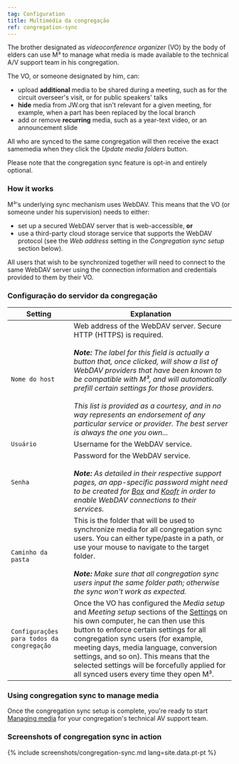 ```yaml
---
tag: Configuration
title: Multimédia da congregação
ref: congregation-sync
---
```


The brother designated as *videoconference organizer* (VO) by the body of elders can use M³ to manage what media is made available to the technical A/V support team in his congregation.

The VO, or someone designated by him, can:

- upload **additional** media to be shared during a meeting, such as for the circuit overseer's visit, or for public speakers' talks
- **hide** media from JW.org that isn't relevant for a given meeting, for example, when a part has been replaced by the local branch
- add or remove **recurring** media, such as a year-text video, or an announcement slide

All who are synced to the same congregation will then receive the exact samemedia when they click the *Update media folders* button.

Please note that the congregation sync feature is opt-in and entirely optional.

### How it works

M³'s underlying sync mechanism uses WebDAV. This means that the VO (or someone under his supervision) needs to either:

- set up a secured WebDAV server that is web-accessible, **or**
- use a third-party cloud storage service that supports the WebDAV protocol (see the *Web address* setting in the *Congregation sync setup* section below).

All users that wish to be synchronized together will need to connect to the same WebDAV server using the connection information and credentials provided to them by their VO.

### Configuração do servidor da congregação

| Setting                                   | Explanation                                                                                                                                                                                                                                                                                                                                                                                                                                                                                                          |
| ----------------------------------------- | -------------------------------------------------------------------------------------------------------------------------------------------------------------------------------------------------------------------------------------------------------------------------------------------------------------------------------------------------------------------------------------------------------------------------------------------------------------------------------------------------------------------- |
| `Nome do host`                            | Web address of the WebDAV server. Secure HTTP (HTTPS) is required. <br><br> ***Note:** The label for this field is actually a button that, once clicked, will show a list of WebDAV providers that have been known to be compatible with M³, and will automatically prefill certain settings for those providers. <br><br> This list is provided as a courtesy, and in no way represents an endorsement of any particular service or provider. The best server is always the one you own...* |
| `Usuário`                                 | Username for the WebDAV service.                                                                                                                                                                                                                                                                                                                                                                                                                                                                                     |
| `Senha`                                   | Password for the WebDAV service. <br><br> ***Note:** As detailed in their respective support pages, an app-specific password might need to be created for [Box](https://support.box.com/hc/en-us/articles/360043696414-WebDAV-with-Box) and [Koofr](https://koofr.eu/help/koofr_with_webdav/how-do-i-connect-a-service-to-koofr-through-webdav/) in order to enable WebDAV connections to their services.*                                                                                               |
| `Caminho da pasta`                        | This is the folder that will be used to synchronize media for all congregation sync users. You can either type/paste in a path, or use your mouse to navigate to the target folder. <br><br> ***Note:** Make sure that all congregation sync users input the same folder path; otherwise the sync won't work as expected.*                                                                                                                                                                               |
| `Configurações para todos da congregação` | Once the VO has configured the *Media setup* and *Meeting setup* sections of the [Settings]({{page.lang}}/#configuration) on his own computer, he can then use this button to enforce certain settings for all congregation sync users (for example, meeting days, media language, conversion settings, and so on). This means that the selected settings will be forcefully applied for all synced users every time they open M³.                                                                                   |

### Using congregation sync to manage media

Once the congregation sync setup is complete, you're ready to start [Managing media]({{page.lang}}/#manage-media) for your congregation's technical AV support team.

### Screenshots of congregation sync in action

{% include screenshots/congregation-sync.md lang=site.data.pt-pt %}
